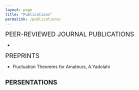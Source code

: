```yaml
---
layout: page
title: "Publications"
permalink: /publications/
---
```


<span style="font-size: 20px;">PEER-REVIEWED JOURNAL PUBLICATIONS</span>

-

<span style="font-size: 20px;">PREPRINTS</span>

- Fluctuation Theorems for Amateurs, A.Yadolahi

<span style="font-size: 20px;">PERSENTATIONS</span>  
-




